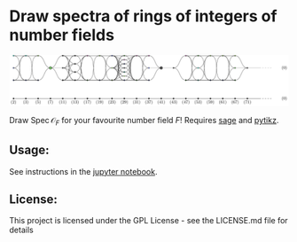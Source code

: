 # Draw spectra of rings of integers of number fields
<!-- say something about sage, and about what it is we are drawing -->
![pic](x7+41.png "$x^7 + 41$")

Draw $\operatorname{Spec} \mathcal O_F$ for your favourite number field $F$! Requires [sage](https://www.sagemath.org/) and [pytikz](https://github.com/allefeld/pytikz). 
## Usage:
See instructions in the [jupyter notebook](Drawing%20spectra%20of%20number%20fields.ipynb).
## License:
This project is licensed under the GPL License - see the LICENSE.md file for details
